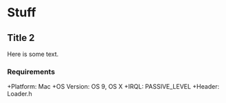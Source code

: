 # Stuff

## Title 2

Here is some text.

### Requirements
+Platform: Mac
+OS Version: OS 9, OS X
+IRQL: PASSIVE_LEVEL
+Header: Loader.h
